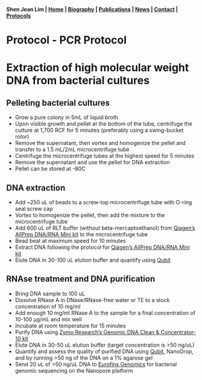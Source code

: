 **Shen Jean Lim \| [Home](https://shenjean.github.io) \| [Biography](../bio.md) \| [Publications](../pubs.md) \| [News](../news.md) \| [Contact](../contact.md) \| [Protocols](../protocols.md)**

# Protocol - PCR Protocol 
# Extraction of high molecular weight DNA from bacterial cultures

## Pelleting bacterial cultures
* Grow a pure colony in 5mL of liquid broth
* Upon visible growth and pellet at the bottom of the tube, centrifuge the culture at 1,700 RCF for 5 minutes (preferably using a swing-bucket rotor)
* Remove the supernatant, then vortex and homogenize the pellet and transfer to a 1.5 mL/2mL microcentrifuge tube
* Centrifuge the microcentrifuge tubes at the highest speed for 5 minutes
* Remove the supernatant and use the pellet for DNA extraction
* Pellet can be stored at -80C

## DNA extraction
* Add ~250 uL of beads to a screw-top microcentrifuge tube with O-ring seal screw cap
* Vortex to homogenize the pellet, then add the mixture to the microcentrifuge tube
* Add 600 uL of RLT buffer (without beta-mercaptoethanol) from [Qiagen’s AllPrep DNA/RNA Mini kit](https://www.qiagen.com/us/products/discovery-and-translational-research/dna-rna-purification/multianalyte-and-virus/allprep-dna-rna-kits) to the microcentrifuge tube
* Bead beat at maximum speed for 10 minutes 
* Extract DNA following the protocol for [Qiagen’s AllPrep DNA/RNA Mini kit](https://www.qiagen.com/us/products/discovery-and-translational-research/dna-rna-purification/multianalyte-and-virus/allprep-dna-rna-kits)
* Elute DNA in 30-100 uL elution buffer and quantify using [Qubit](https://www.thermofisher.com/us/en/home/industrial/spectroscopy-elemental-isotope-analysis/molecular-spectroscopy/fluorometers/qubit.html)

## RNAse treatment and DNA purification
* Bring DNA sample to 100 uL
* Dissolve RNase A in DNase/RNase-free water or TE to a stock concentration of 10 mg/ml
* Add enough 10 mg/ml RNase A to the sample for a final concentration of 10-100 µg/mL and mix well
* Incubate at room temperature for 15 minutes
* Purify DNA using [Zymo Research’s Genomic DNA Clean & Concentrator-10 kit](https://www.zymoresearch.com/products/genomic-dna-clean-concentrator-10)
* Elute DNA in 30-50 uL elution buffer (target concentration is >50 ng/uL)
* Quantify and assess the quality of purified DNA using [Qubit](https://www.thermofisher.com/us/en/home/industrial/spectroscopy-elemental-isotope-analysis/molecular-spectroscopy/fluorometers/qubit.html), NanoDrop, and by running >50 ng of the DNA on a 1% agarose gel
* Send 20 uL of >50 ng/uL DNA to [Eurofins Genomics](https://eurofinsgenomics.com/en/products/nanopore-sequencing/bacterial-genome-sequencing/) for bacterial genomic sequencing on the Nanopore platform
